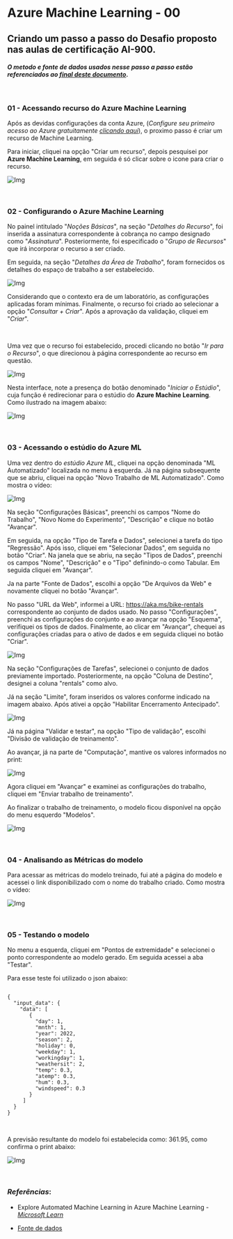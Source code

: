 # Azure Machine Learning - 00
## Criando um passo a passo do Desafio proposto nas aulas de certificação AI-900.

#### *O metodo e fonte de dados usados nesse passo a passo estão referenciados ao [final deste documento](#final)*.

<br>

### 01 - Acessando recurso do Azure Machine Learning

Após as devidas configurações da conta Azure, (*Configure seu primeiro acesso ao Azure gratuitamente [clicando aqui](https://azure.microsoft.com/pt-br/free/)*), o proximo passo é criar um recurso de Machine Learning.

Para iniciar, cliquei na opção "Criar um recurso", depois pesquisei por **Azure Machine Learning**, em seguida é só clicar sobre o icone para criar o recurso.

![Img](./imgs/img00.gif)

<br>

### 02 - Configurando o Azure Machine Learning

No painel intitulado "*Noções Básicas*", na seção "*Detalhes do Recurso*", foi inserida a assinatura correspondente à cobrança no campo designado como "*Assinatura*". Posteriormente, foi especificado o "*Grupo de Recursos*" que irá incorporar o recurso a ser criado.

Em seguida, na seção "*Detalhes da Área de Trabalho*", foram fornecidos os detalhes do espaço de trabalho a ser estabelecido. 

![Img](./imgs/img01.png)

Considerando que o contexto era de um laboratório, as configurações aplicadas foram mínimas. Finalmente, o recurso foi criado ao selecionar a opção "*Consultar + Criar*". Após a aprovação da validação, cliquei em "*Criar*".

<br>

Uma vez que o recurso foi estabelecido, procedi clicando no botão "*Ir para o Recurso*", o que direcionou à página correspondente ao recurso em questão.

![Img](./imgs/img02.png)

Nesta interface, note a presença do botão denominado "*Iniciar o Estúdio*", cuja função é redirecionar para o estúdio do **Azure Machine Learning**. Como ilustrado na imagem abaixo:

![Img](./imgs/img03.png)

<br>

### 03 - Acessando o estúdio do Azure ML

Uma vez dentro do *estúdio Azure ML*, cliquei na opção denominada "ML Automatizado" localizada no menu à esquerda. Já na página subsequente que se abriu, cliquei na opção "Novo Trabalho de ML Automatizado". Como mostra o vídeo:

![Img](./imgs/img04.gif)

Na seção "Configurações Básicas", preenchi os campos "Nome do Trabalho", "Novo Nome do Experimento", "Descrição" e clique no botão "Avançar".

Em seguida, na opção "Tipo de Tarefa e Dados", selecionei a tarefa do tipo "Regressão". Após isso, cliquei em "Selecionar Dados", em seguida no botão "Criar". Na janela que se abriu, na seção "Tipos de Dados", preenchi os campos "Nome", "Descrição" e o "Tipo" definindo-o como Tabular. Em seguida cliquei em "Avançar".

Ja na parte "Fonte de Dados", escolhi a opção "De Arquivos da Web" e novamente cliquei no botão "Avançar".

No passo "URL da Web", informei a URL: https://aka.ms/bike-rentals correspondente ao conjunto de dados usado. No passo "Configurações", preenchi as configurações do conjunto e ao avançar na opção "Esquema", verifiquei os tipos de dados. Finalmente, ao clicar em "Avançar", chequei as configurações criadas para o ativo de dados e em seguida cliquei no botão "Criar".

![Img](./imgs/img05.gif)

Na seção "Configurações de Tarefas", selecionei o conjunto de dados previamente importado. Posteriormente, na opção "Coluna de Destino", designei a coluna "rentals" como alvo.

Já na seção "Limite", foram inseridos os valores conforme indicado na imagem abaixo. Após ativei a opção "Habilitar Encerramento Antecipado".

![Img](./imgs/img06.png)

Já na página "Validar e testar", na opção "Tipo de validação", escolhi "Divisão de validação de treinamento".

Ao avançar, já na parte de "Computação", mantive os valores informados no print:

![Img](./imgs/img07.png)

Agora cliquei em "Avançar" e examinei as configurações do trabalho, cliquei em "Enviar trabalho de treinamento".

Ao finalizar o trabalho de treinamento, o modelo ficou disponível na opção do menu esquerdo "Modelos".

![Img](./imgs/img08.png)

<br>

### 04 - Analisando as Métricas do modelo

Para acessar as métricas do modelo treinado, fui até a página do modelo e acessei o link disponibilizado com o nome do trabalho criado. Como mostra o vídeo:

![Img](./imgs/img09.gif)

<br>

### 05 - Testando o modelo

No menu a esquerda, cliquei em "Pontos de extremidade" e selecionei o ponto correspondente ao modelo gerado. Em seguida acessei a aba "Testar".

Para esse teste foi utilizado o json abaixo:

<code>
{
  "input_data": {
    "data": [
       {
         "day": 1,
         "mnth": 1,   
         "year": 2022,
         "season": 2,
         "holiday": 0,
         "weekday": 1,
         "workingday": 1,
         "weathersit": 2, 
         "temp": 0.3, 
         "atemp": 0.3,
         "hum": 0.3,
         "windspeed": 0.3 
       }
     ]
  }
}

</code>

<br>

A previsão resultante do modelo foi estabelecida como: 361.95, como confirma o print abaixo:

![Img](./imgs/img10.png)

<br>

<a id="final"></a>

### *Referências*:

- Explore Automated Machine Learning in Azure Machine Learning - [*Microsoft Learn*](https://microsoftlearning.github.io/mslearn-ai-fundamentals/Instructions/Labs/01-machine-learning.html)

- [Fonte de dados](https://raw.githubusercontent.com/MicrosoftLearning/mslearn-ai-fundamentals/main/data/ml/daily-bike-share.csv)
